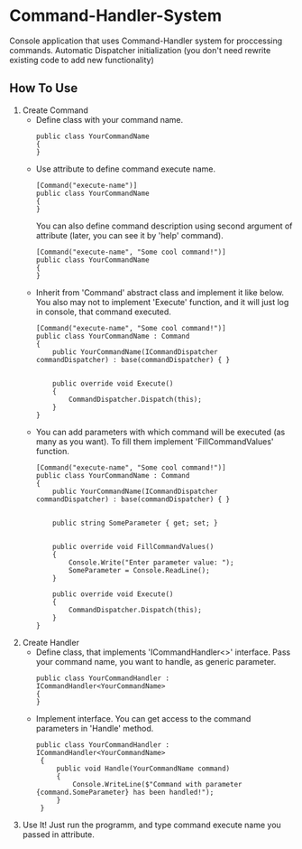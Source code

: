 # Command-Handler-System
Console application that uses Command-Handler system for proccessing commands. Automatic Dispatcher initialization (you don't need rewrite existing code to add new functionality)

## How To Use
1. Create Command
   * Define class with your command name.
      ```
      public class YourCommandName
      {
      }
      ```
   * Use attribute to define command execute name.
      ```
      [Command("execute-name")]
      public class YourCommandName
      {
      }
      ```
      You can also define command description using second argument of attribute (later, you can see it by 'help' command).
      ```
      [Command("execute-name", "Some cool command!")]
      public class YourCommandName
      {
      }
      ```
   * Inherit from 'Command' abstract class and implement it like below. You also may not to implement 'Execute' function, and it will just log in console, that command executed.
      ```
      [Command("execute-name", "Some cool command!")]
      public class YourCommandName : Command
      {
          public YourCommandName(ICommandDispatcher commandDispatcher) : base(commandDispatcher) { }


          public override void Execute()
          {
              CommandDispatcher.Dispatch(this);
          }
      }
      ```
    * You can add parameters with which command will be executed (as many as you want). To fill them implement 'FillCommandValues' function.
      ```
      [Command("execute-name", "Some cool command!")]
      public class YourCommandName : Command
      {
          public YourCommandName(ICommandDispatcher commandDispatcher) : base(commandDispatcher) { }


          public string SomeParameter { get; set; }


          public override void FillCommandValues()
          {
              Console.Write("Enter parameter value: ");
              SomeParameter = Console.ReadLine();
          }

          public override void Execute()
          {
              CommandDispatcher.Dispatch(this);
          }
      }
      ```
1. Create Handler
   * Define class, that implements 'ICommandHandler<>' interface. Pass your command name, you want to handle, as generic parameter.
     ```
     public class YourCommandHandler : ICommandHandler<YourCommandName>
     {
     }
     ```
   * Implement interface. You can get access to the command parameters in 'Handle' method.
     ```
     public class YourCommandHandler : ICommandHandler<YourCommandName>
      {
          public void Handle(YourCommandName command)
          {
              Console.WriteLine($"Command with parameter {command.SomeParameter} has been handled!");
          }
      }
     ```
1. Use It!
Just run the programm, and type command execute name you passed in attribute.
